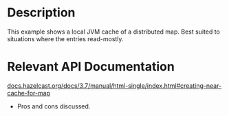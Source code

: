 # Description

This example shows a local JVM cache of a distributed map. Best suited to situations where the entries read-mostly.

# Relevant API Documentation

[docs.hazelcast.org/docs/3.7/manual/html-single/index.html#creating-near-cache-for-map](http://docs.hazelcast.org/docs/3.7/manual/html-single/index.html#creating-near-cache-for-map)

  - Pros and cons discussed.
